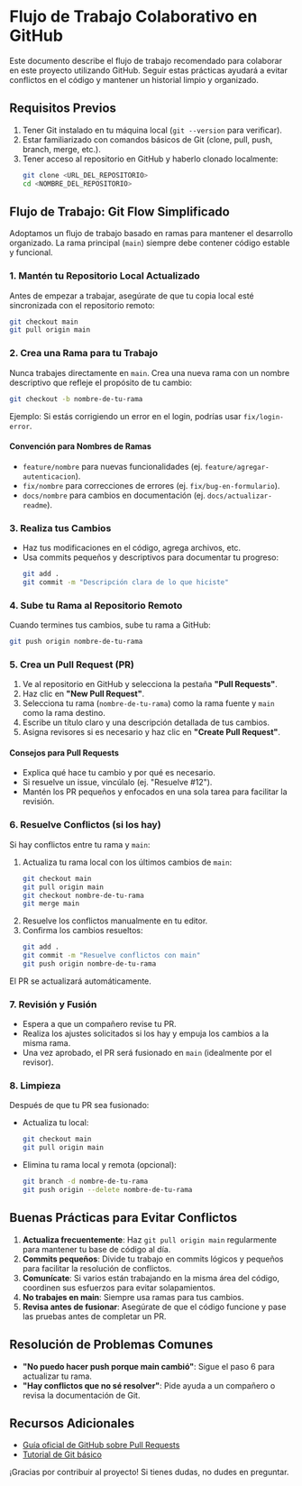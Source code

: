 # Flujo de Trabajo Colaborativo en GitHub

Este documento describe el flujo de trabajo recomendado para colaborar en este proyecto utilizando GitHub. Seguir estas prácticas ayudará a evitar conflictos en el código y mantener un historial limpio y organizado.

## Requisitos Previos
1. Tener Git instalado en tu máquina local (`git --version` para verificar).
2. Estar familiarizado con comandos básicos de Git (clone, pull, push, branch, merge, etc.).
3. Tener acceso al repositorio en GitHub y haberlo clonado localmente:
   ```bash
   git clone <URL_DEL_REPOSITORIO>
   cd <NOMBRE_DEL_REPOSITORIO>
   ```

## Flujo de Trabajo: Git Flow Simplificado
Adoptamos un flujo de trabajo basado en ramas para mantener el desarrollo organizado. La rama principal (`main`) siempre debe contener código estable y funcional.

### 1. Mantén tu Repositorio Local Actualizado
Antes de empezar a trabajar, asegúrate de que tu copia local esté sincronizada con el repositorio remoto:
```bash
git checkout main
git pull origin main
```

### 2. Crea una Rama para tu Trabajo
Nunca trabajes directamente en `main`. Crea una nueva rama con un nombre descriptivo que refleje el propósito de tu cambio:
```bash
git checkout -b nombre-de-tu-rama
```
Ejemplo: Si estás corrigiendo un error en el login, podrías usar `fix/login-error`.

#### Convención para Nombres de Ramas
- `feature/nombre` para nuevas funcionalidades (ej. `feature/agregar-autenticacion`).
- `fix/nombre` para correcciones de errores (ej. `fix/bug-en-formulario`).
- `docs/nombre` para cambios en documentación (ej. `docs/actualizar-readme`).

### 3. Realiza tus Cambios
- Haz tus modificaciones en el código, agrega archivos, etc.
- Usa commits pequeños y descriptivos para documentar tu progreso:
  ```bash
  git add .
  git commit -m "Descripción clara de lo que hiciste"
  ```

### 4. Sube tu Rama al Repositorio Remoto
Cuando termines tus cambios, sube tu rama a GitHub:
```bash
git push origin nombre-de-tu-rama
```

### 5. Crea un Pull Request (PR)
1. Ve al repositorio en GitHub y selecciona la pestaña **"Pull Requests"**.
2. Haz clic en **"New Pull Request"**.
3. Selecciona tu rama (`nombre-de-tu-rama`) como la rama fuente y `main` como la rama destino.
4. Escribe un título claro y una descripción detallada de tus cambios.
5. Asigna revisores si es necesario y haz clic en **"Create Pull Request"**.

#### Consejos para Pull Requests
- Explica qué hace tu cambio y por qué es necesario.
- Si resuelve un issue, vincúlalo (ej. "Resuelve #12").
- Mantén los PR pequeños y enfocados en una sola tarea para facilitar la revisión.

### 6. Resuelve Conflictos (si los hay)
Si hay conflictos entre tu rama y `main`:
1. Actualiza tu rama local con los últimos cambios de `main`:
   ```bash
   git checkout main
   git pull origin main
   git checkout nombre-de-tu-rama
   git merge main
   ```
2. Resuelve los conflictos manualmente en tu editor.
3. Confirma los cambios resueltos:
   ```bash
   git add .
   git commit -m "Resuelve conflictos con main"
   git push origin nombre-de-tu-rama
   ```
El PR se actualizará automáticamente.

### 7. Revisión y Fusión
- Espera a que un compañero revise tu PR.
- Realiza los ajustes solicitados si los hay y empuja los cambios a la misma rama.
- Una vez aprobado, el PR será fusionado en `main` (idealmente por el revisor).

### 8. Limpieza
Después de que tu PR sea fusionado:
- Actualiza tu local:
  ```bash
  git checkout main
  git pull origin main
  ```
- Elimina tu rama local y remota (opcional):
  ```bash
  git branch -d nombre-de-tu-rama
  git push origin --delete nombre-de-tu-rama
  ```

## Buenas Prácticas para Evitar Conflictos
1. **Actualiza frecuentemente**: Haz `git pull origin main` regularmente para mantener tu base de código al día.
2. **Commits pequeños**: Divide tu trabajo en commits lógicos y pequeños para facilitar la resolución de conflictos.
3. **Comunícate**: Si varios están trabajando en la misma área del código, coordinen sus esfuerzos para evitar solapamientos.
4. **No trabajes en main**: Siempre usa ramas para tus cambios.
5. **Revisa antes de fusionar**: Asegúrate de que el código funcione y pase las pruebas antes de completar un PR.

## Resolución de Problemas Comunes
- **"No puedo hacer push porque main cambió"**: Sigue el paso 6 para actualizar tu rama.
- **"Hay conflictos que no sé resolver"**: Pide ayuda a un compañero o revisa la documentación de Git.

## Recursos Adicionales
- [Guía oficial de GitHub sobre Pull Requests](https://docs.github.com/en/pull-requests)
- [Tutorial de Git básico](https://git-scm.com/book/es/v2)

¡Gracias por contribuir al proyecto! Si tienes dudas, no dudes en preguntar.